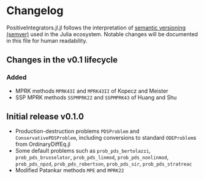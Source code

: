 # Changelog

PositiveIntegrators.jl.jl follows the interpretation of
[semantic versioning (semver)](https://julialang.github.io/Pkg.jl/dev/compatibility/#Version-specifier-format-1)
used in the Julia ecosystem. Notable changes will be documented in this file
for human readability.


## Changes in the v0.1 lifecycle

### Added

- MPRK methods `MPRK43I` and `MPRK43II` of Kopecz and Meister
- SSP MPRK methods `SSPMPRK22` and `SSPMPRK43` of Huang and Shu

## Initial release v0.1.0

- Production-destruction problems `PDSProblem` and `ConservativePDSProblem`,
  including conversions to standard `ODEProblem`s from OrdinaryDiffEq.jl
- Some default problems such as `prob_pds_bertolazzi`, `prob_pds_brusselator`,
  `prob_pds_linmod`, `prob_pds_nonlinmod`, `prob_pds_npzd`, `prob_pds_robertson`,
  `prob_pds_sir`, `prob_pds_stratreac`
- Modified Patankar methods `MPE` and `MPRK22`
